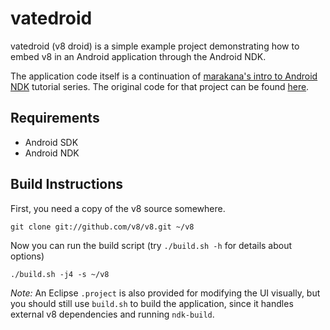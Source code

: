 # vatedroid
vatedroid (v8 droid) is a simple example project demonstrating how to embed v8 in an Android application through the Android NDK.

The application code itself is a continuation of [marakana's intro to Android NDK](http://marakana.com/s/post/1153/introduction_to_ndk) tutorial series. The original code for that project can be found [here](https://github.com/marakana/FibonacciNative).

## Requirements

* Android SDK
* Android NDK

## Build Instructions

First, you need a copy of the v8 source somewhere.

    git clone git://github.com/v8/v8.git ~/v8

Now you can run the build script (try `./build.sh -h` for details about options)

    ./build.sh -j4 -s ~/v8

*Note:* An Eclipse `.project` is also provided for modifying the UI visually, but you should still use `build.sh` to build
the application, since it handles external v8 dependencies and running `ndk-build`.
